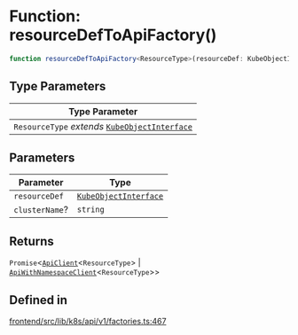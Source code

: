 # Function: resourceDefToApiFactory()

```ts
function resourceDefToApiFactory<ResourceType>(resourceDef: KubeObjectInterface, clusterName?: string): Promise<ApiClient<ResourceType> | ApiWithNamespaceClient<ResourceType>>
```

## Type Parameters

| Type Parameter |
| ------ |
| `ResourceType` *extends* [`KubeObjectInterface`](../../../../KubeObject/interfaces/KubeObjectInterface.md) |

## Parameters

| Parameter | Type |
| ------ | ------ |
| `resourceDef` | [`KubeObjectInterface`](../../../../KubeObject/interfaces/KubeObjectInterface.md) |
| `clusterName`? | `string` |

## Returns

`Promise`\<[`ApiClient`](../interfaces/ApiClient.md)\<`ResourceType`\> \| [`ApiWithNamespaceClient`](../interfaces/ApiWithNamespaceClient.md)\<`ResourceType`\>\>

## Defined in

[frontend/src/lib/k8s/api/v1/factories.ts:467](https://github.com/headlamp-k8s/headlamp/blob/2481a1c9f2b4a69a9320466e7a455215b14b97b0/frontend/src/lib/k8s/api/v1/factories.ts#L467)
